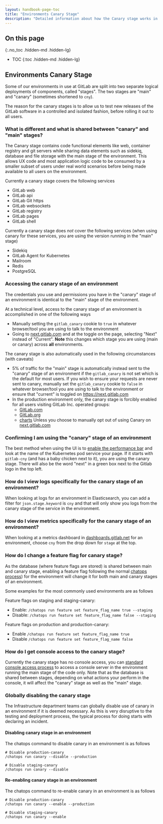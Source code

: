 ```yaml
---
layout: handbook-page-toc
title: "Environments Canary Stage"
description: "Detailed information about how the Canary stage works in our Environments"
---
```


## On this page
{:.no_toc .hidden-md .hidden-lg}

- TOC
{:toc .hidden-md .hidden-lg}

## Environments Canary Stage
Some of our environments in use at GitLab are split into two separate logical
deployments of components, called "stages". The two stages are "main" and "canary"
(sometimes shortened to `cny`).

The reason for the canary stages is to allow us to test new releases of the GitLab
software in a controlled and isolated fashion, before rolling it out to all users.

### What is different and what is shared between "canary" and "main" stages?
The Canary stage contains code functional elements like web, container registry
and git servers while sharing data elements such as sidekiq, database and file
storage with the main stage of the environment. This allows UX code and most
application logic code to be consumed by a smaller subset of users under real
world scenarios before being made available to all users on the environment.

Currently a canary stage covers the following services

* GitLab web
* GitLab api
* GitLab Git https
* GitLab websockets
* GitLab registry
* GitLab pages
* GitLab shell

Currently a canary stage does *not* cover the following services (when using
canary for these services, you are using the version running in the "main" stage)

* Sidekiq
* GitLab Agent for Kubernetes
* Mailroom
* Redis
* PostgreSQL

### Accessing the canary stage of an environment
The credentials you use and permissions you have in the "canary" stage of an
environment is identical to the "main" stage of the environment.

At a technical level, access to the canary stage of an environment is accomplished
in one of the following ways

* Manually setting the `gitlab_canary` cookie to `true` in whatever browser/tool
you are using to talk to the environment
* Going to [next.gitlab.com](https://next.gitlab.com) and at the toggle on the
page, selecting "Next" instead of "Current". **Note** this changes which stage
you are using (main or canary) across **all** environments.

The canary stage is also automatically used in the following circumstances (with caveats)

* 5% of traffic for the "main" stage is automatically instead sent to the "canary"
stage of an environment if the `gitlab_canary` is not set which is the default for most users. If you wish to ensure your requests are never sent to
canary, manually set the `gitlab_canary` cookie to `false` in whatever
browser/tool you are using to talk to the environment or ensure that "current" is toggled on https://next.gitlab.com
* In the production environment only, the canary stage is forcibly enabled for all users visiting GitLab Inc. operated groups:
  * [GitLab.com](https://gitlab.com/gitlab-com)
  * [GitLab.org](https://gitlab.com/gitlab-org)
  * [charts](https://gitlab.com/charts)
  Unless you choose to manually opt out of using Canary on [next.gitlab.com](https://next.gitlab.com)

### Confirming I am using the "canary" stage of an environment
The best method when using the UI is to [enable the performance bar](https://docs.gitlab.com/ee/administration/monitoring/performance/performance_bar.html)
and look at the name of the Kubernetes pod service your page. If it starts
with `gitlab-cny` (and has a baby chicken next to it), you are using the canary
stage. There will also be the word "next" in a green box next to the Gitlab logo
in the top left.

### How do I view logs specifically for the canary stage of an environment?
When looking at logs for an environment in Elasticsearch, you can add a filter
for `json.stage.keyword` is `cny` and that will only show you logs from the
canary stage of the service in the environment.

### How do I view metrics specifically for the canary stage of an environment?
When looking at a metrics dashboard in [dashboards.gitlab.net](https://dashboards.gitlab.net)
for an environment, choose `cny` from the drop down for `stage` at the top.

### How do I change a feature flag for canary stage?
As the database (where feature flags are stored) is shared between main and
canary stage, enabling a feature flag following the normal [chatops process](https://about.gitlab.com/handbook/support/workflows/chatops.html#feature-flags))
for the environment will change it for both main and canary stages of an environment.

Some examples for the most commonly used environments are as follows

Feature flags on staging and staging-canary:
  * Enable:  `/chatops run feature set feature_flag_name true --staging`
  * Disable: `/chatops run feature set feature_flag_name false --staging`

Feature flags on production and production-canary:
  * Enable `/chatops run feature set feature_flag_name true`
  * Disable `/chatops run feature set feature_flag_name false` 

### How do I get console access to the canary stage?
Currently the canary stage has no console access, you can [standard console
access process](https://gitlab.com/gitlab-com/runbooks/-/blob/master/docs/Teleport/Connect_to_Rails_Console_via_Teleport.md)
to access a console server in the environment running the main stage of the code
only. Note that as the database is shared between stages, depending on what
actions your perform in the console, it will affect the "canary" stage as well
as the "main" stage.

### Globally disabling the canary stage
The Infrastructure department teams can globally disable use of canary
in an environment if it is deemed necessary. As this is very disruptive to the testing
and deployment process, the typical process for doing starts with declaring
an incident.

#### Disabling canary stage in an environment
The chatops command to disable canary in an environment is as follows

```
# Disable production-canary
/chatops run canary --disable --production

# Disable staging-canary
/chatops run canary --disable
```
#### Re-enabling canary stage in an environment
The chatops command to re-enable canary in an environment is as follows

```
# Disable production-canary
/chatops run canary --enable --production

# Disable staging-canary
/chatops run canary --enable
```
